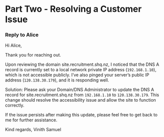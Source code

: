 # Part Two - Resolving a Customer Issue

### Reply to Alice

Hi Alice,

Thank you for reaching out.

Upon reviewing the domain site.recruitment.shq.nz, I noticed that the DNS A record is currently set to a local network private IP address (`192.168.1.10`), which is not accessible publicly. I’ve also pinged your server’s public IP address (`120.138.30.179`), and it is responding well.

Solution:
Please ask your Domain/DNS Administrator to update the DNS A record for site.recruitment.shq.nz from `192.168.1.10` to `120.138.30.179`. This change should resolve the accessibility issue and allow the site to function correctly.

If the issue persists after making this update, please feel free to get back to me for further assistance.

Kind regards,
Vinith Samuel
